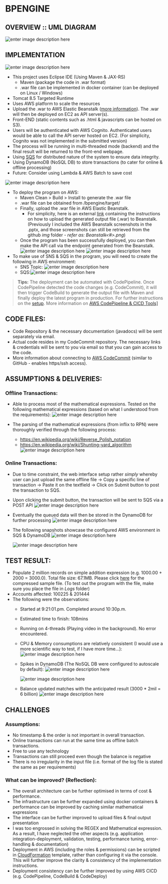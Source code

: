 # BPENGINE


## OVERVIEW :: UML DIAGRAM

![enter image description here](https://raw.githubusercontent.com/jeanuinespace/rpnengine/master/img/sequencDiagram.png)

## IMPLEMENTATION

![enter image description here](https://raw.githubusercontent.com/jeanuinespace/rpnengine/master/img/Overview-AWS.png)
 - This project uses Eclipse IDE (Using Maven & JAX-RS)
	 - Maven (package the code in .war format)
	 - .war file can be implemented in docker container (can be deployed on Linux / Windows)
 - Tomcat 8.5 Targeted Runtime
 - Uses AWS platform to scale the resources
 - Upload the .war to AWS Elastic Beanstalk ([more    information](https://d1.awsstatic.com/aws-answers/AWS_Web_App_Deployment_Java.pdf)). The .war will then be deployed on EC2 as API server(s).
 - Front-END (static contents such as .html & javascripts can be hosted on S3).
 - Users will be authenticated with AWS Cognito. Authenticated users would be able to call the API server hosted on EC2. (For simplicity, Cognito was not implemented in the submitted version)
 - The process will be running in multi-threaded mode (backend) and the  final result will be returned to the front-end webpage.
 - Using [SQS](https://docs.aws.amazon.com/AWSSimpleQueueService/latest/SQSDeveloperGuide/sqs-basic-architecture.html) for distributed nature of the system to ensure data integrity.
 - Using DynamoDB (NoSQL DB) to store transactions (to cater for online & offline processing)
 - Future: Consider using Lambda & AWS Batch to save cost

![enter image description here](https://raw.githubusercontent.com/jeanuinespace/rpnengine/master/img/Overview-FUTURE.png)

- To deploy the program on AWS:
	- Maven Clean > Build > Install to generate the .war file
	- .war file can be obtained from /bpengine/target/
	- Finally, upload the .war file in AWS Elastic Beanstalk. 
		- For simplicity, here is an external [link](https://github.com/snowplow/snowplow/wiki/Create-a-new-application-in-Elastic-Beanstalk-and-upload-the-WAR-file-into-it) containing the instructions on how to upload the generated output file (.war) to Beanstalk. (Previously I included the AWS Beanstalk screenshots in the .pptx, and those screenshots can still be retrieved from the github *img* folder - *refer as: Beanstalk<#>.png*)
	- Once the program has been successfully deployed, you can then make the API call via the endpoint generated from the Beanstalk. 
	![enter image description here](https://raw.githubusercontent.com/jeanuinespace/rpnengine/master/img/Beanstalk5.png)
![enter image description here](https://raw.githubusercontent.com/jeanuinespace/rpnengine/master/img/Beanstalk6.png)
- To make use of SNS & SQS in the program, you will need to create the following in AWS environment:
	- SNS Topic:
![enter image description here](https://raw.githubusercontent.com/jeanuinespace/rpnengine/master/img/Beanstalk8.png)
	- SQS:![enter image description here](https://raw.githubusercontent.com/jeanuinespace/rpnengine/master/img/Beanstalk7.png)

> **Tips:** The deployment can be automated with CodePipeline. Once CodePipeline detected the code changes (e.g. CodeCommit), it will then trigger CodeBuild to generate the output file with Maven and finally deploy the latest program in production. For further instructions on the [setup](https://docs.aws.amazon.com/codebuild/latest/userguide/sample-elastic-beanstalk.html#sample-elastic-beanstalk-codepipeline).  More information on [AWS CodePipeline & CICD Tools\]
](https://aws.amazon.com/blogs/devops/bluegreen-infrastructure-application-deployment-blog/)




## CODE FILES:
- Code Repository & the necessary documentation (javadocs) will be sent separately via email.
- Actual code resides in my CodeCommit repository. The necessary links & credentials will be sent to you via email so that you can gain access to the code.
- More information about connecting to [AWS CodeCommit](https://docs.aws.amazon.com/codecommit/latest/userguide/how-to-share-repository.html) (similar to GitHub - enables https/ssh access).


## ASSUMPTIONS & DELIVERIES:

### Offline Transactions:
- Able to process most of the mathematical expressions. Tested on the following mathematical expressions (based on what I understood from the requirements):
![enter image description here](https://raw.githubusercontent.com/jeanuinespace/rpnengine/master/img/MathExpressions.png)

- The parsing of the mathematical expressions (from inflix to RPN) were thoroughly verified through the following process:
	- https://en.wikipedia.org/wiki/Reverse_Polish_notation
	- https://en.wikipedia.org/wiki/Shunting-yard_algorithm
![enter image description here](https://raw.githubusercontent.com/jeanuinespace/rpnengine/master/img/Offline-Parsing.png)


### Online Transactions:
- Due to time constraint, the web interface setup rather *simply* whereby user can just upload the same offline file -> Copy a specific line of transaction -> Paste it on the textfield -> Click on Submit button to post the transaction to SQS.
- Upon clicking the submit button, the transaction will be sent to SQS via a POST API
![enter image description here](https://raw.githubusercontent.com/jeanuinespace/rpnengine/master/img/index-webpage.png)
- Eventually the queued data will then be stored in the DynamoDB for further processing
![enter image description here](https://raw.githubusercontent.com/jeanuinespace/rpnengine/master/img/API-to-SQS-Console.png)

- The following snapshots showcase the configured AWS environment in SQS & DynamoDB
![enter image description here](https://raw.githubusercontent.com/jeanuinespace/rpnengine/master/img/DynamoStructure.png)

	![enter image description here](https://raw.githubusercontent.com/jeanuinespace/rpnengine/master/img/SQS-Sample.png)



## TEST RESULT:

- Populate 2 million records on simple addition expression (e.g. 1000.00 + 2000 = 3000.0). Total file size: 67.1MB. Please click [here](https://github.com/jeanuinespace/rpnengine/raw/master/sample.txt.zip) for the compressed sample file. (To test out the program with the file, make sure you place the file in *Logs* folder)
- Accounts affected: 100225 & 201444
- The following were the observations:
	- Started at 9:21:01.pm.  Completed around 10:30p.m.
	- Estimated time to finish: 108mins  
	- Running on 4-threads (Playing video in the background). No error encountered.
	- CPU & Memory consumptions are relatively consistent (I would use a more scientific way to test, if I have more time...):	![enter image description here](https://raw.githubusercontent.com/jeanuinespace/rpnengine/master/img/CPU-RAM.png)
	- Spikes in DynamoDB (The NoSQL DB were configured to autoscale by default):
![enter image description here](https://raw.githubusercontent.com/jeanuinespace/rpnengine/master/img/DynamoASG.png)
	
		![enter image description here](https://raw.githubusercontent.com/jeanuinespace/rpnengine/master/img/DynamoChart.png)
	- Balance updated matches with the anticipated result (3000 * 2mil = 6 billion)
	![enter image description here](https://raw.githubusercontent.com/jeanuinespace/rpnengine/master/img/DynamoTxSum.png)

## CHALLENGES

### Assumptions:
- No timestamp & the order is not important in overall transaction.
- Online transactions can run at the same time as offline batch transactions.
- Free to use any technology
- Transactions can still proceed even though the balance is negative
- There is no irregularity in the input file (i.e. format of the log file is stated the same as per requirements)


### What can be improved? (Reflection):

- The overall architecture can be further optimised in terms of cost & performance.
- The infrastructure can be further expanded using docker containers & performance can be improved by caching similar mathematical expressions
- The interface can be further improved to upload files & final output presentation
- I was too engrossed in solving the REGEX and Mathematical expression. As a result, I have neglected the other aspects (e.g. application integration-deployment, validation, testing, performance tuning, error-handling & documentation)
- Deployment in AWS (including the roles & permissions) can be scripted in [CloudFormation](https://aws.amazon.com/cloudformation/) template, rather than configuring it via the console. This will further improve the clarity & consistency of the implementation instructions.
- Deployment consistency can be further improved by using AWS CICD (e.g. CodePipeline, CodeBuild & CodeDeploy)
<!--stackedit_data:
eyJoaXN0b3J5IjpbLTcwOTM2OTQzOSwxNTg1ODA4ODM4LDEzNz
E1NDIwMywyMDA1NzY5NTgxLDI1ODU4MzA4MV19
-->